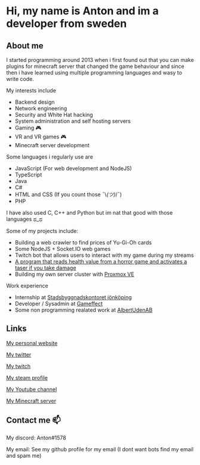# Hi, my name is Anton and im a developer from sweden

## About me
I started programming around 2013 when i first found out that you can make plugins for minecraft server that changed the game behaviour and since then i have learned using multiple programming languages and wasy to write code.

My interests include
* Backend design
* Network engineering
* Security and White Hat hacking
* System administration and self hosting servers
* Gaming 🎮
* VR and VR games 🎮
* Minecraft server development

Some languages i regularly use are
* JavaScript (For web development and NodeJS)
* TypeScript
* Java
* C#
* HTML and CSS (If you count those ¯\\_(ツ)_/¯)
* PHP

I have also used C, C++ and Python but im nat that good with those languages ಥ_ಥ

Some of my projects include:
* Building a web crawler to find prices of Yu-Gi-Oh cards
* Some NodeJS + Socket.IO web games
* Twitch bot that allows users to interact with my game during my streams
* [A program that reads health value from a horror game and activates a taser if you take damage](https://www.youtube.com/watch?v=0vEdrjl_hXQ)
* Building my own server cluster with [Proxmox VE](https://www.proxmox.com/en/proxmox-ve)

Work experience
* Internship at [Stadsbyggnadskontoret jönköping](https://www.jonkoping.se/kommunpolitik/kommunensorganisation/forvaltningar/stadsbyggnadskontoret.4.74fef9ab15548f0b8001a08.html)
* Developer / Sysadmin at [Gameffect](https://gameffect.se/esport/)
* Some non programming realated work at [AlbertUdenAB](http://albertsbettskenor.se/)

## Links
[My personal website](https://zeeraa.net/)

[My twitter](https://twitter.com/Zeeraa01)

[My twitch](https://www.twitch.tv/zeeraa01)

[My steam profile](https://steamcommunity.com/id/zeeraa)

[My Youtube channel](https://www.youtube.com/channel/UCauGNpV-x1Df-nVy52tRpwA)

[My Minecraft server](https://novauniverse.net/)

## Contact me 📫
My discord: Anton#1578

My email: See my github profile for my email (I dont want bots find my email and spam me)
